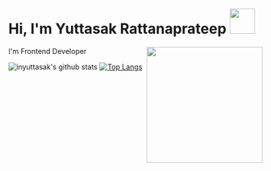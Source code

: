 <h1>Hi, I'm Yuttasak Rattanaprateep <img src="https://media3.giphy.com/media/QWDpDIZFAvTljpyOL1/giphy.gif?cid=ecf05e472osesm6vhrbu82bikj80b7hnimddawxekgtyq1pv&rid=giphy.gif&ct=s" width="50"></h1>

<img align='right' src="https://media3.giphy.com/media/jdPMeyv9rn0hZHh8n9/giphy.gif?cid=ecf05e47r48q54l1hnmqa76ax1ymh3rxov0q8w2mq45v1w6q&rid=giphy.gif&ct=s" width="230">

<p>I'm Frontend Developer</p>

![inyuttasak's github stats](https://github-readme-stats.vercel.app/api?username=inyuttasak&show_icons=true&theme=onedark&hide=stars,issues)
[![Top Langs](https://github-readme-stats.vercel.app/api/top-langs/?username=inyuttasak&layout=compact&theme=onedark)](https://github.com/anuraghazra/github-readme-stats)


